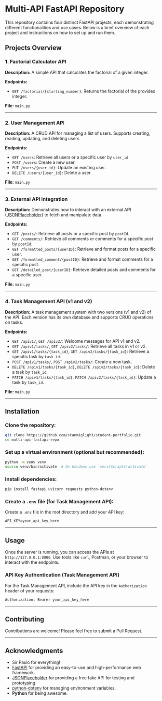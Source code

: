 # Multi-API FastAPI Repository

This repository contains four distinct FastAPI projects, each demonstrating different functionalities and use cases. Below is a brief overview of each project and instructions on how to set up and run them.

## Projects Overview

### 1. Factorial Calculator API
**Description:** A simple API that calculates the factorial of a given integer.

**Endpoints:**
- `GET /factorial/{starting_number}`: Returns the factorial of the provided integer.

**File:** `main.py`

---

### 2. User Management API
**Description:** A CRUD API for managing a list of users. Supports creating, reading, updating, and deleting users.

**Endpoints:**
- `GET /users`: Retrieve all users or a specific user by `user_id`.
- `POST /users`: Create a new user.
- `PUT /users/{user_id}`: Update an existing user.
- `DELETE /users/{user_id}`: Delete a user.

**File:** `main.py`

---

### 3. External API Integration
**Description:** Demonstrates how to interact with an external API ([JSONPlaceholder](https://jsonplaceholder.typicode.com/)) to fetch and manipulate data.

**Endpoints:**
- `GET /posts/`: Retrieve all posts or a specific post by `postId`.
- `GET /comments/`: Retrieve all comments or comments for a specific post by `postId`.
- `GET /formatted_posts/{userID}`: Retrieve and format posts for a specific user.
- `GET /formatted_comment/{postID}`: Retrieve and format comments for a specific post.
- `GET /detailed_post/{userID}`: Retrieve detailed posts and comments for a specific user.

**File:** `main.py`

---

### 4. Task Management API (v1 and v2)
**Description:** A task management system with two versions (v1 and v2) of the API. Each version has its own database and supports CRUD operations on tasks.

**Endpoints:**
- `GET /apiv1/`, `GET /apiv2/`: Welcome messages for API v1 and v2.
- `GET /apiv1/tasks/`, `GET /apiv2/tasks/`: Retrieve all tasks in v1 or v2.
- `GET /apiv1/tasks/{task_id}`, `GET /apiv2/tasks/{task_id}`: Retrieve a specific task by `task_id`.
- `POST /apiv1/tasks/`, `POST /apiv2/tasks/`: Create a new task.
- `DELETE /apiv1/tasks/{task_id}`, `DELETE /apiv2/tasks/{task_id}`: Delete a task by `task_id`.
- `PATCH /apiv1/tasks/{task_id}`, `PATCH /apiv2/tasks/{task_id}`: Update a task by `task_id`.

**File:** `main.py`

---

## Installation

### Clone the repository:
```bash
git clone https://github.com/stanmiglight/student-portfolio.git
cd multi-api-fastapi-repo
```

### Set up a virtual environment (optional but recommended):
```bash
python -m venv venv
source venv/bin/activate  # On Windows use `venv\Scripts\activate`
```

### Install dependencies:
```bash
pip install fastapi uvicorn requests python-dotenv
```

### Create a `.env` file (for Task Management API):
Create a `.env` file in the root directory and add your API key:
```env
API_KEY=your_api_key_here
```

---

## Usage
Once the server is running, you can access the APIs at `http://127.0.0.1:8000`. Use tools like `curl`, Postman, or your browser to interact with the endpoints.

### API Key Authentication (Task Management API)
For the Task Management API, include the API key in the `Authorization` header of your requests:
```bash
Authorization: Bearer your_api_key_here
```

---

## Contributing
Contributions are welcome! Please feel free to submit a Pull Request.


---

## Acknowledgments
- Sir Paulo for everything!
- [FastAPI](https://fastapi.tiangolo.com/) for providing an easy-to-use and high-performance web framework.
- [JSONPlaceholder](https://jsonplaceholder.typicode.com/) for providing a free fake API for testing and prototyping.
- [python-dotenv](https://pypi.org/project/python-dotenv/) for managing environment variables.
- **Python** for being awesome.
